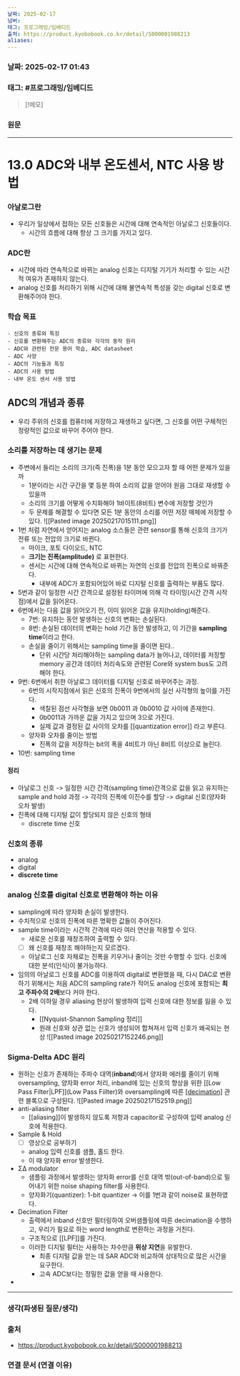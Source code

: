 ```yaml
---
날짜: 2025-02-17
넘버: 
태그: 프로그래밍/임베디드
출처: https://product.kyobobook.co.kr/detail/S000001988213
aliases:
---
```

### 날짜:  2025-02-17 01:43

### 태그: #프로그래밍/임베디드 

>[!메모]
>

### 원문
---
# 13.0 ADC와 내부 온도센서, NTC 사용 방법
### 아날로그란
- 우리가 일상에서 접하는 모든 신호들은 시간에 대해 연속적인 아날로그 신호들이다.
	- 시간의 흐름에 대해 항상 그 크기를 가지고 있다.
### ADC란
- 시간에 따라 연속적으로 바뀌는 analog 신호는 디지털 기기가 처리할 수 있는 시간적 여유가 존재하지 않는다.
- analog 신호를 처리하기 위해 시간에 대해 불연속적 특성을 갖는 digital 신호로 변환해주어야 한다.
### 학습 목표
```
- 신호의 종류와 특징
- 신호를 변환해주는 ADC의 종류와 각각의 동작 원리
- ADC와 관련된 전문 용어 학습, ADC datasheet
- ADC 사양
- ADC의 기능들과 특징
- ADC의 사용 방법
- 내부 온도 센서 사용 방법
```
## ADC의 개념과 종류
- 우리 주위의 신호를 컴퓨터에 저장하고 재생하고 싶다면, 그 신호를 어떤 구체적인 정량적인 값으로 바꾸어 주어야 한다.
### 소리를 저장하는 데 생기는 문제
- 주변에서 들리는 소리의 크기(즉 진폭)을 1분 동안 모으고자 할 때 어떤 문제가 있을까
	- 1분이라는 시간 구간을 몇 등분 하여 소리의 값을 얻어야 원음 그대로 재생할 수 있을까
	- 소리의 크기를 어떻게 수치화해야 1바이트(8비트) 변수에 저장할 것인가
	- 두 문제를 해결할 수 있다면 모든 1분 동안의 소리를 어떤 저장 매체에 저장할 수 있다.
![[Pasted image 20250217015111.png]]
- 1번 처럼 자연에서 얻어지는 analog 소스들은 관련 sensor를 통해 신호의 크기가 전류 또는 전압의 크기로 바뀐다.
	- 마이크, 포토 다이오드, NTC
	- **크기는 진폭(amplitude)** 로 표현한다.
	- 센서는 시간에 대해 연속적으로 바뀌는 자연의 신호를 전압의 진폭으로 바꿔준다.
		- 내부에 ADC가 포함되어있어 바로 디지털 신호를 출력하는 부품도 많다.
- 5번과 같이 일정한 시간 간격으로 설정된 타이머에 의해 각 타이밍(시간 간격 시작점)에서 값을 읽어온다.
- 6번에서는 다음 값을 읽어오기 전, 이미 읽어온 값을 유지(holding)해준다.
	- 7번: 유지하는 동안 발생하는 신호의 변화는 손실된다.
	- 8번: 손실된 데이터의 변화는 hold 기간 동안 발생하고, 이 기간을 **sampling time**이라고 한다.
	- 손실을 줄이기 위해서는 sampling time을 줄이면 된다..
		- 단위 시간당 처리해야하는 sampling data가 늘어나고, 데이터를 저장할 memory 공간과 데이터 처리속도와 관련된 Core와 system bus도 고려해야 한다.
- 9번: 6번에서 취한 아날로그 데이터를 디지털 신호로 바꾸어주는 과정.
	- 6번의 시작지점에서 읽은 신호의 진폭이 9번에서의 실선 사각형의 높이를 가진다.
		- 색칠된 점선 사각형을 보면 0b0011 과 0b0010 값 사이에 존재한다.
		- 0b0011과 가까운 값을 가지고 있으며 3으로 가진다.
		- 실제 값과 결정된 값 사이의 오차를 [[quantization error]] 라고 부른다.
	- 양자화 오차를 줄이는 방법
		- 진폭의 값을 저장하는 bit의 폭을 4비트가 아닌 8비트 이상으로 늘린다.
- 10번: sampling time
#### 정리
- 아날로그 신호 -> 일정한 시간 간격(sampling time)간격으로 값을 읽고 유지하는 sample and hold 과정 -> 각각의 진폭에 이진수를 할당 -> digital 신호(양자화 오차 발생)
- 진폭에 대해 디지털 값이 할당되지 않은 신호의 형태
	- discrete time 신호
### 신호의 종류
- analog
- digital
- **discrete time**
### analog 신호를 digital 신호로 변환해야 하는 이유
- sampling에 따라 양자화 손실이 발생한다.
- 수치적으로 신호의 진폭에 따른 명확한 값들이 주어진다.
- sample time이라는 시간적 간격에 따라 여러 연산을 적용할 수 있다.
	- 새로운 신호를 재창조하여 출력할 수 있다.
	- [ ] 왜 신호를 재창조 해야하는지 모르겠다.
	- 아날로그 신호 자체로는 진폭을 키우거나 줄이는 것만 수행할 수 있다. 신호에 대한 분석(인식)이 불가능하다.
- 임의의 아날로그 신호를 ADC를 이용하여 digital로 변환했을 때, 다시 DAC로 변환하기 위해서는 처음 ADC의 sampling rate가 적어도 analog 신호에 포함되는 **최고 주파수의 2배**보다 커야 한다.
	- 2배 이하일 경우 aliasing 현상이 발생하여 입력 신호에 대한 정보를 잃을 수 있다.
		- [[Nyquist-Shannon Sampling 정리]]
		- 원래 신호와 상관 없는 신호가 생성되어 합쳐져서 입력 신호가 왜곡되는 현상
![[Pasted image 20250217152246.png]]
### Sigma-Delta ADC 원리
- 원하는 신호가 존재하는 주파수 대역(**inband**)에서 양자화 에러를 줄이기 위해 oversampling, 양자화 error 처리, inband에 있는 신호의 향상을 위한 [[Low Pass Filter|LPF]](Low Pass Fiilter)와 oversampling에 따른 [[decimation]](downsampling) 관련 블록으로 구성된다.
![[Pasted image 20250217152519.png]]
- anti-aliasing filter
	- [[aliasing]]이 발생하지 않도록 저항과 capacitor로 구성하여 입력 analog 신호에 적용한다. 
- Sample & Hold
	- [ ] 영상으로 공부하기
	- analog 입력 신호를 샘플, 홀드 한다. 
	- 이 때 양자화 error 발생한다.
-  ΣΔ modulator
	- 샘플링 과정에서 발생하는 양자화 error를 신호 대역 밖(out-of-band)으로 밀어내기 위한 noise shaping filter를 사용한다.
	- 양자화기(quantizer): 1-bit quantizer -> 이를 1번과 같이 noise로 표현하였다.
- Decimation Filter
	- 출력에서 inband 신호만 필터링하여 오버샘플링에 따른 decimation을 수행하고, 우리가 필요로 하는 word length로 변환하는 과정을 거친다.
	- 구조적으로 [[LPF]]를 가진다.
	- 이러한 디지털 필터는 사용하는 차수만큼 **위상 지연**을 유발한다.
		- 최종 디지털 값을 얻는 데 SAR ADC와 비교하여 상대적으로 많은 시간을 요구한다.
		- 고속 ADC보다는 정밀한 값을 얻을 때 사용한다.
- 


---
### 생각(파생된 질문/생각)

### 출처
- https://product.kyobobook.co.kr/detail/S000001988213

### 연결 문서 (연결 이유)

